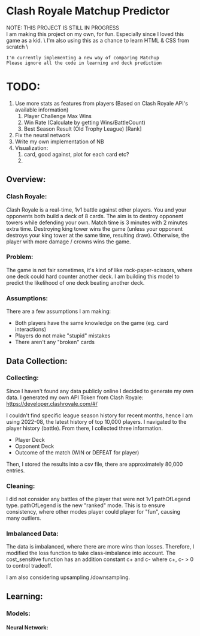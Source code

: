 # Clash Royale Matchup Predictor
NOTE: THIS PROJECT IS STILL IN PROGRESS \
I am making this project on my own, for fun. Especially since I loved this game as a kid. \\
I'm also using this as a chance to learn HTML & CSS from scratch \\
```
I'm currently implementing a new way of comparing Matchup
Please ignore all the code in learning and deck prediction
```
# TODO:
1. Use more stats as features from players (Based on Clash Royale API's available information)
   1. Player Challenge Max Wins
   2. Win Rate (Calculate by getting Wins/BattleCount)
   3. Best Season Result (Old Trophy League) [Rank]
2. Fix the neural network
3. Write my own implementation of NB
4. Visualization:
   1. card, good against, plot for each card etc?
   2. 

## Overview:
### Clash Royale:
Clash Royale is a real-time, 1v1 battle against other players. You and your opponents both build a deck of 8 cards. 
The aim is to destroy opponent towers while defending your own. Match time is 3 minutes with 2 minutes extra time. 
Destroying king tower wins the game (unless your opponent destroys your king tower at the same time, resulting draw). 
Otherwise, the player with more damage / crowns wins the game.

### Problem:
The game is not fair sometimes, it's kind of like rock-paper-scissors, where one deck could hard counter another deck.
I am building this model to predict the likelihood of one deck beating another deck. 

### Assumptions:
There are a few assumptions I am making:
  - Both players have the same knowledge on the game (eg. card interactions)
  - Players do not make "stupid" mistakes
  - There aren't any "broken" cards


## Data Collection:
### Collecting:
Since I haven't found any data publicly online I decided to generate my own data.
I generated my own API Token from Clash Royale: https://developer.clashroyale.com/#/

I couldn't find specific league season history for recent months, hence I am using 2022-08, the latest history of top 10,000
players. I navigated to the player history (battle). 
From there, I collected three information. 
- Player Deck
- Opponent Deck
- Outcome of the match (WIN or DEFEAT for player)

Then, I stored the results into a csv file, there are approximately 80,000 entries.

### Cleaning:
I did not consider any battles of the player that were not 1v1 pathOfLegend type.
pathOfLegend is the new "ranked" mode. This is to ensure consistency, where other modes
player could player for "fun", causing many outliers. 


### Imbalanced Data:
The data is imbalanced, where there are more wins than losses.
Therefore, I modified the loss function to take class-imbalance into account.
The cost_sensitive function has an addition constant c+ and c- where c+, c- > 0 to
control tradeoff. 

I am also considering upsampling /downsampling.

## Learning:
### Models:
#### Neural Network:




